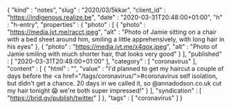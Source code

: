 {
  "kind" : "notes",
  "slug" : "2020/03/5kkar",
  "client_id" : "https://indigenous.realize.be",
  "date" : "2020-03-31T20:48:00+01:00",
  "h" : "h-entry",
  "properties" : {
    "photo" : [ {
      "photo" : "https://media.jvt.me/racct.jpeg",
      "alt" : "Photo of Jamie sitting on a chair with a bed sheet around him, smiling a little apprehensively, with long hair in his eyes"
    }, {
      "photo" : "https://media.jvt.me/x4qox.jpeg",
      "alt" : "Photo of Jamie smiling with much shorter hair, that looks very good"
    } ],
    "published" : [ "2020-03-31T20:48:00+01:00" ],
    "category" : [ "coronavirus" ],
    "content" : [ {
      "html" : "",
      "value" : "I'd planned to get my haircut a couple of days before the <a href=\"/tags/coronavirus/\">#coronavirus</a> self isolation, but didn't get a chance. 20 days in we called it, so @annadodson.co.uk cut my hair tonight 😱 we're both super impressed!"
    } ],
    "syndication" : [ "https://brid.gy/publish/twitter" ]
  },
  "tags" : [ "coronavirus" ]
}
